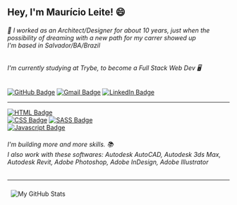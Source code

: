 ## Hey, I'm Maurício Leite! 😄


###### 💬 I worked as an Architect/Designer for about 10 years, just when the possibility of dreaming with a new path for my carrer showed up<br>I'm based in Salvador/BA/Brazil

###### I'm currently studying at Trybe, to become a Full Stack Web Dev 🖥️

[![GitHub Badge](https://img.shields.io/badge/Github-black?style=for-the-badge&logo=github)](https://github.com/mauricioleite1)
[![Gmail Badge](https://img.shields.io/badge/Gmail-white?style=for-the-badge&logo=gmail&logoColor=red)](mailto:mauricioleite@gmail.com)
[![LinkedIn Badge](https://img.shields.io/badge/Linkedin-blue?style=for-the-badge&logo=linkedin&logoColor=white)](https://www.linkedin.com/in/mauricioleite/)
<hr>

[![HTML Badge](https://img.shields.io/badge/HTML-5432ff?style=for-the-badge&logo=html5&logoColor=white)](https://www.google.com/search?&q=html5)<br> [![CSS Badge](https://img.shields.io/badge/CSS-5432ff?style=for-the-badge&logo=css3&logoColor=white)](https://www.google.com/search?&q=css) [![SASS Badge](https://img.shields.io/badge/SASS-5432ff?style=for-the-badge&logo=sass&logoColor=white)](https://sass-lang.com)<br> [![Javascript Badge](https://img.shields.io/badge/JavaScript-5432ff?style=for-the-badge&logo=javascript&logoColor=white)](https://www.google.com/search?&q=javascript)

###### I'm building more and more skills. 📚<br>I also work with these softwares: <em>Autodesk AutoCAD, Autodesk 3ds Max, Autodesk Revit, Adobe Photoshop, Adobe InDesign, Adobe Illustrator</em>

<hr>

<a href="https://github.com/mauricioleite1">
  <img align="left" style="margin:0.5rem" src="https://github-readme-stats.vercel.app/api?username=mauricioleite1&show_icons=true&line_height=27&count_private=true&title_color=3e3e3e&text_color=fff&icon_color=5432ff&bg_color=aeaeae" alt="My GitHub Stats" />
</a>
